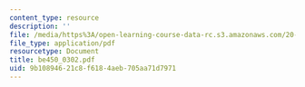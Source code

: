 ```yaml
---
content_type: resource
description: ''
file: /media/https%3A/open-learning-course-data-rc.s3.amazonaws.com/20-450-molecular-and-cellular-pathophysiology-be-450-spring-2005/9b10894621c8f6184aeb705aa71d7971_be450_0302.pdf
file_type: application/pdf
resourcetype: Document
title: be450_0302.pdf
uid: 9b108946-21c8-f618-4aeb-705aa71d7971
---
```

